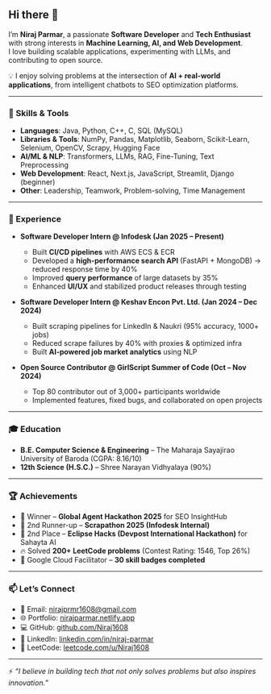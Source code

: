 ## Hi there 👋

I’m **Niraj Parmar**, a passionate **Software Developer** and **Tech Enthusiast** with strong interests in **Machine Learning, AI, and Web Development**.  
I love building scalable applications, experimenting with LLMs, and contributing to open source.  

💡 I enjoy solving problems at the intersection of **AI + real-world applications**, from intelligent chatbots to SEO optimization platforms.  

---

### 🚀 Skills & Tools
- **Languages**: Java, Python, C++, C, SQL (MySQL)  
- **Libraries & Tools**: NumPy, Pandas, Matplotlib, Seaborn, Scikit-Learn, Selenium, OpenCV, Scrapy, Hugging Face  
- **AI/ML & NLP**: Transformers, LLMs, RAG, Fine-Tuning, Text Preprocessing  
- **Web Development**: React, Next.js, JavaScript, Streamlit, Django (beginner)  
- **Other**: Leadership, Teamwork, Problem-solving, Time Management  

---

### 💼 Experience
- **Software Developer Intern @ Infodesk (Jan 2025 – Present)**  
  - Built **CI/CD pipelines** with AWS ECS & ECR  
  - Developed a **high-performance search API** (FastAPI + MongoDB) → reduced response time by 40%  
  - Improved **query performance** of large datasets by 35%  
  - Enhanced **UI/UX** and stabilized product releases through testing  

- **Software Developer Intern @ Keshav Encon Pvt. Ltd. (Jan 2024 – Dec 2024)**  
  - Built scraping pipelines for LinkedIn & Naukri (95% accuracy, 1000+ jobs)  
  - Reduced scrape failures by 40% with proxies & optimized infra  
  - Built **AI-powered job market analytics** using NLP  

- **Open Source Contributor @ GirlScript Summer of Code (Oct – Nov 2024)**  
  - Top 80 contributor out of 3,000+ participants worldwide  
  - Implemented features, fixed bugs, and collaborated on open projects  

---

### 🎓 Education
- **B.E. Computer Science & Engineering** – The Maharaja Sayajirao University of Baroda (CGPA: 8.16/10)  
- **12th Science (H.S.C.)** – Shree Narayan Vidhyalaya (90%)  

---

### 🏆 Achievements
- 🥇 Winner – **Global Agent Hackathon 2025** for SEO InsightHub  
- 🥈 2nd Runner-up – **Scrapathon 2025 (Infodesk Internal)**  
- 🥈 2nd Place – **Eclipse Hacks (Devpost International Hackathon)** for Sahayta AI  
- 🔥 Solved **200+ LeetCode problems** (Contest Rating: 1546, Top 26%)  
- 🌟 Google Cloud Facilitator – **30 skill badges completed**  

---

### 📫 Let’s Connect
- 📧 Email: [nirajprmr1608@gmail.com](mailto:nirajprmr1608@gmail.com)  
- 🌐 Portfolio: [nirajparmar.netlify.app](https://nirajparmar.netlify.app)  
- 💻 GitHub: [github.com/Niraj1608](https://github.com/Niraj1608)  
- 🔗 LinkedIn: [linkedin.com/in/niraj-parmar](https://www.linkedin.com/in/niraj-parmar)  
- 🧩 LeetCode: [leetcode.com/u/Niraj1608](https://leetcode.com/u/Niraj1608)  

---

⚡ *“I believe in building tech that not only solves problems but also inspires innovation.”*
